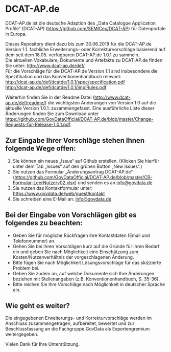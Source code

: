 # DCAT-AP.de
DCAT-AP.de ist die deutsche Adaption des „Data Catalogue Application Profile“ (DCAT-AP) (https://github.com/SEMICeu/DCAT-AP) für Datenportale in Europa.

Dieses Repository dient dazu bis zum 30.06.2018 für die DCAT-AP.de Version 1.1. fachliche Erweiterungs- oder Korrekturvorschläge basierend auf dem seit dem 18.05. verfügbaren DCAT-AP.de 1.0.1 zu sammeln. <br>
Die aktuellen Vokabulare, Dokumente und Artefakte zu DCAT-AP.de finden Sie unter: 
http://www.dcat-ap.de/def/ <br>
Für die Vorschläge für die DCAT-AP.de Version 1.1 sind insbesondere die Spezifikation und das Konventionenhandbuch relevant:   
http://dcat-ap.de/def/dcatde/1.0.1/spec/specification.pdf <br>
http://dcat-ap.de/def/dcatde/1.0.1/implRules.pdf <br>

Weiterhin finden Sie in der Readme Datei (http://www.dcat-ap.de/def/readme/) die wichtigsten Änderungen von Version 1.0 auf die aktuelle Version 1.0.1. zusammengefasst. Eine ausführliche Liste dieser Änderungen finden Sie zum Download unter https://github.com/GovDataOfficial/DCAT-AP.de/blob/master/Change-Requests-für-Release-1.0.1.pdf. 

## Zur Eingabe Ihrer Vorschläge stehen Ihnen folgende Wege offen: 

1. Sie können ein neues „Issue“ auf Github erstellen. (Klicken Sie hierfür unter dem Tab „Issues“ auf den grünen Button „New Issues“.)  
2. Sie nutzen das Formular „Änderungsantrag DCAT-AP.de“ (https://github.com/GovDataOfficial/DCAT-AP.de/blob/master/CR-Formular-LeerNutzerv02.xlsx) und senden es an info@govdata.de 
3. Sie nutzen das Kontaktformular unter: https://www.govdata.de/web/guest/kontakt  
4. Sie schreiben eine E-Mail an: info@govdata.de 

## Bei der Eingabe von Vorschlägen gibt es folgendes zu beachten:

-	Geben Sie für mögliche Rückfragen ihre Kontaktdaten (Email und Telefonnummer) an. 
-	Gehen Sie bei Ihren Vorschlägen kurz auf die Gründe für Ihren Bedarf ein und geben Sie nach Möglichkeit eine Einschätzung zum Kosten/Nutzenverhältnis der vorgeschlagenen Änderung.
-	Bitte fügen Sie nach Möglichkeit Lösungsvorschläge für das skizzierte Problem bei. 
-	Geben Sie zudem an, auf welche Dokumente sich Ihre Änderungen beziehen mit Stellenangaben (z.B. Konventionenhandbuch, S. 35-36). 
- Bitte reichen Sie Ihre Vorschläge nach Möglichkeit in deutscher Sprache ein. 
	
## Wie geht es weiter? 

Die eingegebenen Erweiterungs- und Korrekturvorschläge werden im Anschluss zusammengetragen, aufbereitet, bewertet und zur Beschlussfassung an die Fachgruppe GovData als Expertengremium weitergegeben.

Vielen Dank für Ihre Unterstützung.
